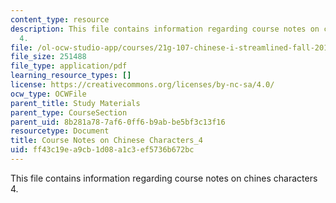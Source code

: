 ```yaml
---
content_type: resource
description: This file contains information regarding course notes on chines characters
  4.
file: /ol-ocw-studio-app/courses/21g-107-chinese-i-streamlined-fall-2014/ff43c19ea9cb1d08a1c3ef5736b672bc_MIT21G_107F14_CourseNote_4.pdf
file_size: 251488
file_type: application/pdf
learning_resource_types: []
license: https://creativecommons.org/licenses/by-nc-sa/4.0/
ocw_type: OCWFile
parent_title: Study Materials
parent_type: CourseSection
parent_uid: 8b281a78-7af6-0ff6-b9ab-be5bf3c13f16
resourcetype: Document
title: Course Notes on Chinese Characters_4
uid: ff43c19e-a9cb-1d08-a1c3-ef5736b672bc
---
```

This file contains information regarding course notes on chines characters 4.